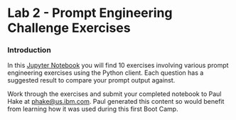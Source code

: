 # Lab 2 - Prompt Engineering Challenge Exercises

### Introduction


In this [Jupyter Notebook](./prompt_engineering_challenge.ipynb) you will find 10 exercises involving various prompt engineering exercises using the Python client. Each question has a suggested result to compare your prompt output against.

Work through the exercises and submit your completed notebook to Paul Hake at phake@us.ibm.com. Paul generated this content so would benefit from learning how it was used during this first Boot Camp.


